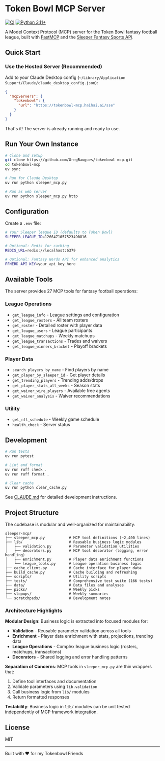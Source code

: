 # Token Bowl MCP Server

[![CI](https://github.com/GregBaugues/tokenbowl-mcp/actions/workflows/ci.yml/badge.svg)](https://github.com/GregBaugues/tokenbowl-mcp/actions/workflows/ci.yml)
[![Python 3.11+](https://img.shields.io/badge/python-3.11+-blue.svg)](https://www.python.org/downloads/)

A Model Context Protocol (MCP) server for the Token Bowl fantasy football league, built with [FastMCP](https://github.com/jlowin/fastmcp) and the [Sleeper Fantasy Sports API](https://docs.sleeper.app/).

## Quick Start

### Use the Hosted Server (Recommended)

Add to your Claude Desktop config (`~/Library/Application Support/Claude/claude_desktop_config.json`):

```json
{
  "mcpServers": {
    "tokenbowl": {
      "url": "https://tokenbowl-mcp.haihai.ai/sse"
    }
  }
}
```

That's it! The server is already running and ready to use.

## Run Your Own Instance

```bash
# Clone and setup
git clone https://github.com/GregBaugues/tokenbowl-mcp.git
cd tokenbowl-mcp
uv sync

# Run for Claude Desktop
uv run python sleeper_mcp.py

# Run as web server
uv run python sleeper_mcp.py http
```

## Configuration

Create a `.env` file:

```bash
# Your Sleeper league ID (defaults to Token Bowl)
SLEEPER_LEAGUE_ID=1266471057523490816

# Optional: Redis for caching
REDIS_URL=redis://localhost:6379

# Optional: Fantasy Nerds API for enhanced analytics
FFNERD_API_KEY=your_api_key_here
```

## Available Tools

The server provides 27 MCP tools for fantasy football operations:

### League Operations
- `get_league_info` - League settings and configuration
- `get_league_rosters` - All team rosters
- `get_roster` - Detailed roster with player data
- `get_league_users` - League participants
- `get_league_matchups` - Weekly matchups
- `get_league_transactions` - Trades and waivers
- `get_league_winners_bracket` - Playoff brackets

### Player Data
- `search_players_by_name` - Find players by name
- `get_player_by_sleeper_id` - Get player details
- `get_trending_players` - Trending adds/drops
- `get_player_stats_all_weeks` - Season stats
- `get_waiver_wire_players` - Available free agents
- `get_waiver_analysis` - Waiver recommendations

### Utility
- `get_nfl_schedule` - Weekly game schedule
- `health_check` - Server status

## Development

```bash
# Run tests
uv run pytest

# Lint and format
uv run ruff check .
uv run ruff format .

# Clear cache
uv run python clear_cache.py
```

See [CLAUDE.md](CLAUDE.md) for detailed development instructions.

## Project Structure

The codebase is modular and well-organized for maintainability:

```
sleeper-mcp/
├── sleeper_mcp.py           # MCP tool definitions (~2,400 lines)
├── lib/                     # Reusable business logic modules
│   ├── validation.py        # Parameter validation utilities
│   ├── decorators.py        # MCP tool decorator (logging, error handling)
│   ├── enrichment.py        # Player data enrichment functions
│   └── league_tools.py      # League operation business logic
├── cache_client.py          # Cache interface for player data
├── build_cache.py           # Cache building and refreshing
├── scripts/                 # Utility scripts
├── tests/                   # Comprehensive test suite (166 tests)
├── data/                    # Data files and analyses
├── picks/                   # Weekly picks
├── slopups/                 # Weekly summaries
└── scratchpads/             # Development notes
```

### Architecture Highlights

**Modular Design**: Business logic is extracted into focused modules for:
- **Validation** - Reusable parameter validation across all tools
- **Enrichment** - Player data enrichment with stats, projections, trending data
- **League Operations** - Complex league business logic (rosters, matchups, transactions)
- **Decorators** - Shared logging and error handling patterns

**Separation of Concerns**: MCP tools in `sleeper_mcp.py` are thin wrappers that:
1. Define tool interfaces and documentation
2. Validate parameters using `lib.validation`
3. Call business logic from `lib/` modules
4. Return formatted responses

**Testability**: Business logic in `lib/` modules can be unit tested independently of MCP framework integration.

## License

MIT

---

Built with ❤️ for my Tokenbowl Friends